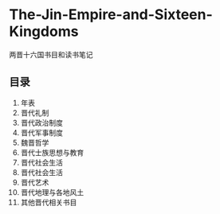 # The-Jin-Empire-and-Sixteen-Kingdoms
两晋十六国书目和读书笔记

## 目录


1. 年表
2. 晋代礼制
3. 晋代政治制度
4. 晋代军事制度
5. 魏晋哲学
6. 晋代士族思想与教育
7. 晋代社会生活
8. 晋代社会生活
9. 晋代艺术
10. 晋代地理与各地风土
11. 其他晋代相关书目
